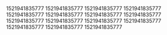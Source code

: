 1521941835777
1521941835777
1521941835777
1521941835777
1521941835777
1521941835777
1521941835777
1521941835777
1521941835777
1521941835777
1521941835777
1521941835777
1521941835777
1521941835777
1521941835777